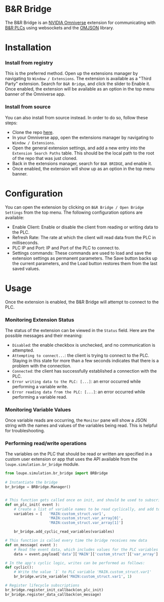 # B&R Bridge

The B&R Bridge is an [NVIDIA Omniverse](https://www.nvidia.com/en-us/omniverse/) extension for communicating with [B&R PLCs](https://www.br-automation.com/) using websockets and the [OMJSON](https://github.com/loupeteam/OMJSON) library.

# Installation

### Install from registry

This is the preferred method. Open up the extensions manager by navigating to `Window / Extensions`. The extension is available as a "Third Party" extension. Search for `B&R Bridge`, and click the slider to Enable it. Once enabled, the extension will be available as an option in the top menu banner of the Omniverse app.

### Install from source

You can also install from source instead. In order to do so, follow these steps:
- Clone the repo [here](https://github.com/loupeteam/Omniverse_BuR_Bridge_Extension).
- In your Omniverse app, open the extensions manager by navigating to `Window / Extensions`.
- Open the general extension settings, and add a new entry into the `Extension Search Paths` table. This should be the local path to the root of the repo that was just cloned. 
- Back in the extensions manager, search for `B&R BRIDGE`, and enable it. 
- Once enabled, the extension will show up as an option in the top menu banner. 

# Configuration

You can open the extension by clicking on `B&R Bridge / Open Bridge Settings` from the top menu. The following configuration options are available:

- Enable Client: Enable or disable the client from reading or writing data to the PLC.
- Refresh Rate: The rate at which the client will read data from the PLC in milliseconds.
- PLC IP and Port: IP and Port of the PLC to connect to.
- Settings commands: These commands are used to load and save the extension settings as permanent parameters. The Save button backs up the current parameters, and the Load button restores them from the last saved values. 

# Usage

Once the extension is enabled, the B&R Bridge will attempt to connect to the PLC.

### Monitoring Extension Status

The status of the extension can be viewed in the `Status` field. Here are the possible messages and their meaning:
- `Disabled`: the enable checkbox is unchecked, and no communication is attempted. 
- `Attempting to connect...`: the client is trying to connect to the PLC. Staying in this state for more than a few seconds indicates that there is a problem with the connection. 
- `Connected`: the client has successfully established a connection with the PLC. 
- `Error writing data to the PLC: [...]`: an error occurred while performing a variable write. 
- `Error reading data from the PLC: [...]`: an error occurred while performing a variable read.

### Monitoring Variable Values

Once variable reads are occurring, the `Monitor` pane will show a JSON string with the names and values of the variables being read. This is helpful for troubleshooting. 

### Performing read/write operations

The variables on the PLC that should be read or written are specified in a custom user extension or app that uses the API available from the `loupe.simulation.br_bridge` module.

```python
from loupe.simulation.br_bridge import BRBridge
      
# Instantiate the bridge
br_bridge = BRBridge.Manager()


# This function gets called once on init, and should be used to subscribe to cyclic reads.
def on_plc_init( event ):
    # Create a list of variable names to be read cyclically, and add to Manager
    variables = [   'MAIN:custom_struct.var1', 
                    'MAIN:custom_struct.var_array[0]', 
                    'MAIN:custom_struct.var_array[1]']

    br_bridge.add_cyclic_read_variables(variables)

# This function is called every time the bridge receives new data
def on_message( event ):
    # Read the event data, which includes values for the PLC variables requested
    data = event.payload['data']['MAIN']['custom_struct']['var_array']

# In the app's cyclic logic, writes can be performed as follows:
def cyclic():
    # Write the value `1` to PLC variable 'MAIN.custom_struct.var1'
    br_bridge.write_variable('MAIN:custom_struct.var1', 1)

# Register lifecycle subscriptions
br_bridge.register_init_callback(on_plc_init)
br_bridge.register_data_callback(on_message)

```